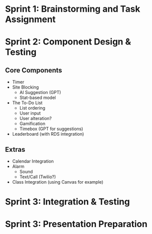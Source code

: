 # Sprint 1: Brainstorming and Task Assignment

# Sprint 2: Component Design & Testing
## Core Components
- Timer
- Site Blocking
    - AI Suggestion (GPT)
    - Stat-based model
- The To-Do List
    - List ordering
    - User input
    - User alteration?
    - Gamification
    - Timebox (GPT for suggestions)
- Leaderboard (with RDS integration)

## Extras
- Calendar Integration
- Alarm
    - Sound
    - Text/Call (Twilio?)
- Class Integration (using Canvas for example)

# Sprint 3: Integration & Testing

# Sprint 3: Presentation Preparation